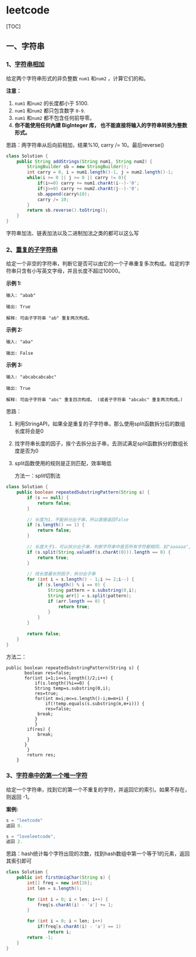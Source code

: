 #                              leetcode

[TOC]



## 一、字符串

### 1、[字符串相加](https://leetcode-cn.com/problems/add-strings/)

给定两个字符串形式的非负整数 `num1` 和`num2` ，计算它们的和。

**注意：**

1. `num1` 和`num2` 的长度都小于 5100.
2. `num1` 和`num2` 都只包含数字 `0-9`.
3. `num1` 和`num2` 都不包含任何前导零。
4. **你不能使用任何內建 BigInteger 库， 也不能直接将输入的字符串转换为整数形式。**

思路：两字符串从后向前相加，结果%10, carry /= 10。最后reverse()

```java
class Solution {
    public String addStrings(String num1, String num2) {
        StringBuilder sb = new StringBuilder();
        int carry = 0, i = num1.length()-1, j = num2.length()-1;
        while(i >= 0 || j >= 0 || carry != 0){
            if(i>=0) carry += num1.charAt(i--)-'0';
            if(j>=0) carry += num2.charAt(j--)-'0';
            sb.append(carry%10);
            carry /= 10;
        }
        return sb.reverse().toString();
    }
}
```

字符串加法、链表加法以及二进制加法之类的都可以这么写

### 2、[重复的子字符串](https://leetcode-cn.com/problems/repeated-substring-pattern/)

给定一个非空的字符串，判断它是否可以由它的一个子串重复多次构成。给定的字符串只含有小写英文字母，并且长度不超过10000。

**示例 1:**

```
输入: "abab"

输出: True

解释: 可由子字符串 "ab" 重复两次构成。
```

**示例 2:**

```
输入: "aba"

输出: False
```

**示例 3:**

```
输入: "abcabcabcabc"

输出: True

解释: 可由子字符串 "abc" 重复四次构成。 (或者子字符串 "abcabc" 重复两次构成。)
```

思路：

1. 利用StringAPI，如果全是重复的子字符串，那么使用split函数拆分后的数组长度将会是0

2. 找字符串长度的因子，挨个去拆分出子串，去测试满足split函数拆分的数组长度是否为0

3. split函数使用的规则是正则匹配，效率略低

   方法一：split切割法

```java
class Solution {
    public boolean repeatedSubstringPattern(String s) {
        if (s == null) {
            return false;
        }
        
        // 长度为1，不能拆分出子串，所以直接返回false
        if (s.length() == 1) {
            return false;
        }
        
        // 长度大于1，可以拆分出子串，判断字符串中是否所有字符都相同，如"aaaaaa","zzz"，一定满足按子串长度为1的拆分，所以直接返回true
        if (s.split(String.valueOf(s.charAt(0))).length == 0) {
            return true;
        }
        
        // 找长度最长的因子，拆分出子串
        for (int i = s.length() - 1;i >= 2;i--) {
            if (s.length() % i == 0) {
                String pattern = s.substring(0,i);
                String arr[] = s.split(pattern);
                if (arr.length == 0) {
                    return true;
                }
            }
        }
        
        return false;
    }
}
```

方法二：

```routeros
public boolean repeatedSubstringPattern(String s) {
       boolean res=false;
       for(int i=1;i<=s.length()/2;i++) {
           if(s.length()%i==0) {
	       String temp=s.substring(0,i);
	       res=true;
	       for(int m=i;m<=s.length()-i;m=m+i) {
	           if(!temp.equals(s.substring(m,m+i))) {
		       res=false;
			break;
		   }
	       }
		if(res) {
		    break;
		}	
	   }
        }
        return res;
    }
```

### 3、[字符串中的第一个唯一字符](https://leetcode-cn.com/problems/first-unique-character-in-a-string/)

给定一个字符串，找到它的第一个不重复的字符，并返回它的索引。如果不存在，则返回 -1。

**案例:**

```java
s = "leetcode"
返回 0.

s = "loveleetcode",
返回 2.
```

思路：hash统计每个字符出现的次数，找到hash数组中第一个等于1的元素，返回其索引即可

```java
class Solution {
    public int firstUniqChar(String s) {
        int[] freq = new int[26];
        int len = s.length();
        
        for (int i = 0; i < len; i++) {
            freq[s.charAt(i) - 'a'] += 1;
        }
        
        for (int i = 0; i < len; i++)
            if(freq[s.charAt(i) - 'a'] == 1)
                return i;
        return -1;
    }
}
```

